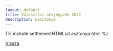```yaml
---
layout: default
title: Választási névjegyzék 2022
description: Lasztonya
---
```


{% include settlementHTMLs/Lasztonya.html %}

[Vissza](./)